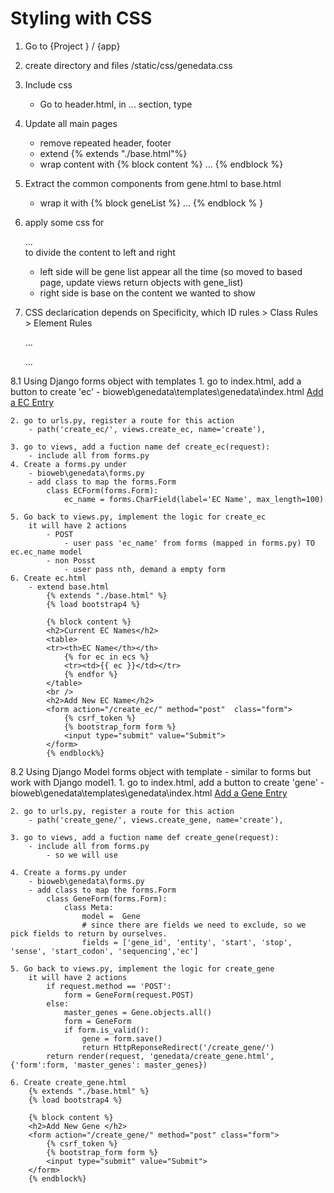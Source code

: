 # Styling with CSS
1.  Go to {Project } / {app}
2. create directory and files /static/css/genedata.css
3. Include css
    - Go to header.html, in <head>...</head> section, type
    <link rel="stylesheet" type="text/css" href="../static/css/genedata.css">
4. Update all main pages
    - remove repeated header, footer
    - extend {% extends "./base.html"%}
    - wrap content with {% block content %} ... {% endblock %}

5. Extract the common components from gene.html to base.html
    - wrap it with {% block geneList %} ... {% endblock % }

6. apply some css for <div id="gene_list"> ... </div> to divide the content to left and right
    - left side will be gene list appear all the time (so moved to based page, update views return objects with gene_list)
    - right side is base on the content we wanted to show

7. CSS declarication depends on Specificity, which 
    ID rules > Class Rules > Element Rules
        <main>
            <p class="classtest" > ... </p>
            <p class="classtest" id="idtest"> ... </p>
        <main>

8.1 Using Django forms object with templates
    1. go to index.html, add a button to create 'ec'
        - bioweb\genedata\templates\genedata\index.html
         <a href="/create_ec/">Add a EC Entry</a>
    
    2. go to urls.py, register a route for this action
        - path('create_ec/', views.create_ec, name='create'),
    
    3. go to views, add a fuction name def create_ec(request):
        - include all from forms.py 
    4. Create a forms.py under
        - bioweb\genedata\forms.py
        - add class to map the forms.Form
            class ECForm(forms.Form):
                ec_name = forms.CharField(label='EC Name', max_length=100)

    5. Go back to views.py, implement the logic for create_ec
        it will have 2 actions
            - POST
                - user pass 'ec_name' from forms (mapped in forms.py) TO ec.ec_name model
            - non Posst
                - user pass nth, demand a empty form
    6. Create ec.html
        - extend base.html
            {% extends "./base.html" %}
            {% load bootstrap4 %}

            {% block content %}
            <h2>Current EC Names</h2>
            <table>
            <tr><th>EC Name</th></th>
                {% for ec in ecs %}
                <tr><td>{{ ec }}</td></tr>
                {% endfor %}
            </table>
            <br />
            <h2>Add New EC Name</h2>
            <form action="/create_ec/" method="post"  class="form">
                {% csrf_token %}
                {% bootstrap_form form %}
                <input type="submit" value="Submit">
            </form>
            {% endblock%}
    
8.2 Using Django Model forms object with template
    - similar to forms but work with Django model1. 
    1. go to index.html, add a button to create 'gene'
        - bioweb\genedata\templates\genedata\index.html
         <a href="/create_gene/">Add a Gene Entry</a>
    
    2. go to urls.py, register a route for this action
        - path('create_gene/', views.create_gene, name='create'),
    
    3. go to views, add a fuction name def create_gene(request):
        - include all from forms.py 
            - so we will use 

    4. Create a forms.py under
        - bioweb\genedata\forms.py
        - add class to map the forms.Form
            class GeneForm(forms.Form):
                class Meta:
                    model =  Gene
                    # since there are fields we need to exclude, so we pick fields to return by ourselves.
                    fields = ['gene_id', 'entity', 'start', 'stop', 'sense', 'start_codon', 'sequencing','ec']

    5. Go back to views.py, implement the logic for create_gene
        it will have 2 actions
            if request.method == 'POST':
                form = GeneForm(request.POST)
            else:
                master_genes = Gene.objects.all()
                form = GeneForm
                if form.is_valid():
                    gene = form.save()
                    return HttpReponseRedirect('/create_gene/')
            return render(request, 'genedata/create_gene.html', {'form':form, 'master_genes': master_genes})

    6. Create create_gene.html
        {% extends "./base.html" %}
        {% load bootstrap4 %}

        {% block content %}
        <h2>Add New Gene </h2>
        <form action="/create_gene/" method="post" class="form">
            {% csrf_token %}
            {% bootstrap_form form %}
            <input type="submit" value="Submit">
        </form>
        {% endblock%}

    
